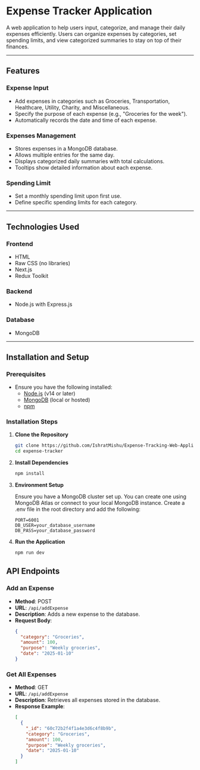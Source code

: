 # Expense Tracker Application

A web application to help users input, categorize, and manage their daily expenses efficiently. Users can organize expenses by categories, set spending limits, and view categorized summaries to stay on top of their finances.

---

## Features

### **Expense Input**
- Add expenses in categories such as Groceries, Transportation, Healthcare, Utility, Charity, and Miscellaneous.
- Specify the purpose of each expense (e.g., "Groceries for the week").
- Automatically records the date and time of each expense.

### **Expenses Management**
- Stores expenses in a MongoDB database.
- Allows multiple entries for the same day.
- Displays categorized daily summaries with total calculations.
- Tooltips show detailed information about each expense.

### **Spending Limit**
- Set a monthly spending limit upon first use.
- Define specific spending limits for each category.

---

## Technologies Used

### **Frontend**
- HTML
- Raw CSS (no libraries)
- Next.js
- Redux Toolkit

### **Backend**
- Node.js with Express.js

### **Database**
- MongoDB

---

## Installation and Setup

### Prerequisites

- Ensure you have the following installed:
  - [Node.js](https://nodejs.org/) (v14 or later)
  - [MongoDB](https://www.mongodb.com/) (local or hosted)
  - [npm](https://www.npmjs.com/)

### Installation Steps

1. **Clone the Repository**  
   ```bash
   git clone https://github.com/IshratMishu/Expense-Tracking-Web-Application
   cd expense-tracker

2. **Install Dependencies**
    ```bash
    npm install

3. **Environment Setup**
   
   Ensure you have a MongoDB cluster set up. You can create one using MongoDB Atlas or connect to your local MongoDB instance.
   Create a .env file in the root directory and add the following:
   ```plaintext
   PORT=6001
   DB_USER=your_database_username
   DB_PASS=your_database_password

5. **Run the Application**
    ```bash
    npm run dev

## API Endpoints

### Add an Expense
- **Method**: POST
- **URL**: `/api/addExpense`
- **Description**: Adds a new expense to the database.
- **Request Body**:
    ```json
    {
      "category": "Groceries",
      "amount": 100,
      "purpose": "Weekly groceries",
      "date": "2025-01-10"
    }
    ```

### Get All Expenses
- **Method**: GET
- **URL**: `/api/addExpense`
- **Description**: Retrieves all expenses stored in the database.
- **Response Example**:
    ```json
    [
      {
        "_id": "60c72b2f4f1a4e3d6c4f8b9b",
        "category": "Groceries",
        "amount": 100,
        "purpose": "Weekly groceries",
        "date": "2025-01-10"
      }
    ]
    ```


